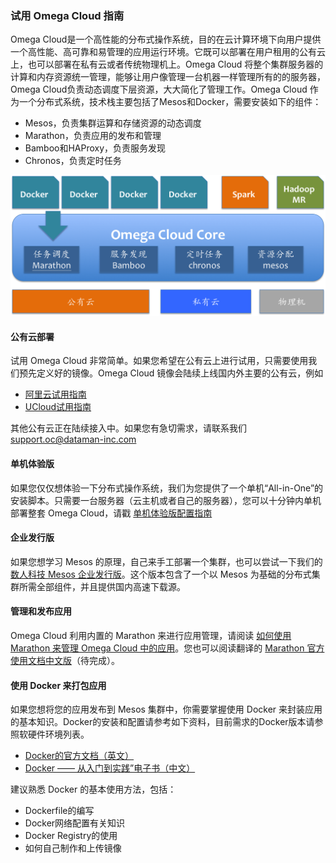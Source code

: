 ### 试用 Omega Cloud 指南


Omega Cloud是一个高性能的分布式操作系统，目的在云计算环境下向用户提供一个高性能、高可靠和易管理的应用运行环境。它既可以部署在用户租用的公有云上，也可以部署在私有云或者传统物理机上。Omega Cloud 将整个集群服务器的计算和内存资源统一管理，能够让用户像管理一台机器一样管理所有的的服务器，Omega Cloud负责动态调度下层资源，大大简化了管理工作。Omega Cloud 作为一个分布式系统，技术栈主要包括了Mesos和Docker，需要安装如下的组件：

*	Mesos，负责集群运算和存储资源的动态调度
*	Marathon，负责应用的发布和管理
*	Bamboo和HAProxy，负责服务发现
*	Chronos，负责定时任务

![omega cloud的架构](oc_diy_1.png)

#### 公有云部署
试用 Omega Cloud 非常简单。如果您希望在公有云上进行试用，只需要使用我们预先定义好的镜像。Omega Cloud 镜像会陆续上线国内外主要的公有云，例如

* [阿里云试用指南](iaas/aliyun.md)
* [UCloud试用指南](iaas/ucloud.md)

其他公有云正在陆续接入中。如果您有急切需求，请联系我们 <support.oc@dataman-inc.com>


#### 单机体验版
如果您仅仅想体验一下分布式操作系统，我们为您提供了一个单机“All-in-One”的安装脚本。只需要一台服务器（云主机或者自己的服务器），您可以十分钟内单机部署整套 Omega Cloud，请戳 [单机体验版配置指南](single-node.md)

#### 企业发行版
如果您想学习 Mesos 的原理，自己来手工部署一个集群，也可以尝试一下我们的 [数人科技 Mesos 企业发行版](enterprise-release.md)。这个版本包含了一个以 Mesos 为基础的分布式集群所需全部组件，并且提供国内高速下载源。

#### 管理和发布应用
Omega Cloud 利用内置的 Marathon 来进行应用管理，请阅读 [如何使用 Marathon 来管理 Omega Cloud 中的应用](/get-started/introduction.md)。您也可以阅读翻译的 [Marathon 官方使用文档中文版]()（待完成）。

#### 使用 Docker 来打包应用
如果您想将您的应用发布到 Mesos 集群中，你需要掌握使用 Docker 来封装应用的基本知识。Docker的安装和配置请参考如下资料，目前需求的Docker版本请参照软硬件环境列表。

* [Docker的官方文档（英文）](https://docs.docker.com)
* [Docker —— 从入门到实践”电子书（中文）](http://yeasy.gitbooks.io/docker_practice/content/)


建议熟悉 Docker 的基本使用方法，包括：

* Dockerfile的编写
* Docker网络配置有关知识
* Docker Registry的使用
* 如何自己制作和上传镜像
